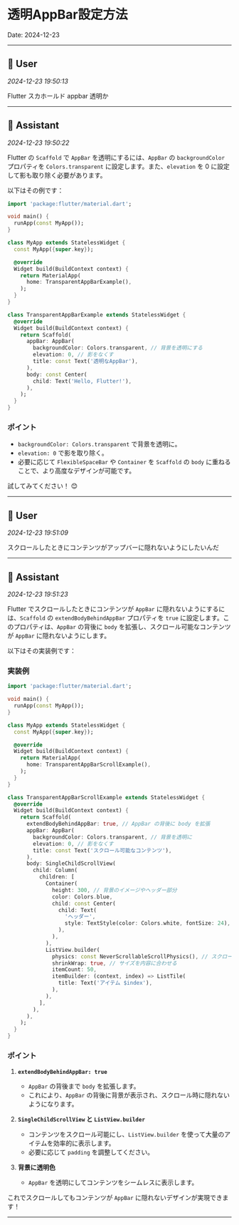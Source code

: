 # 透明AppBar設定方法

Date: 2024-12-23

---

## 👤 User
*2024-12-23 19:50:13*

Flutter スカホールド appbar 透明か

---

## 🤖 Assistant
*2024-12-23 19:50:22*

Flutter の `Scaffold` で `AppBar` を透明にするには、`AppBar` の `backgroundColor` プロパティを `Colors.transparent` に設定します。また、`elevation` を 0 に設定して影も取り除く必要があります。

以下はその例です：

```dart
import 'package:flutter/material.dart';

void main() {
  runApp(const MyApp());
}

class MyApp extends StatelessWidget {
  const MyApp({super.key});

  @override
  Widget build(BuildContext context) {
    return MaterialApp(
      home: TransparentAppBarExample(),
    );
  }
}

class TransparentAppBarExample extends StatelessWidget {
  @override
  Widget build(BuildContext context) {
    return Scaffold(
      appBar: AppBar(
        backgroundColor: Colors.transparent, // 背景を透明にする
        elevation: 0, // 影をなくす
        title: const Text('透明なAppBar'),
      ),
      body: const Center(
        child: Text('Hello, Flutter!'),
      ),
    );
  }
}
```

### ポイント
- `backgroundColor: Colors.transparent` で背景を透明に。
- `elevation: 0` で影を取り除く。
- 必要に応じて `FlexibleSpaceBar` や `Container` を `Scaffold` の `body` に重ねることで、より高度なデザインが可能です。

試してみてください！ 😊

---

## 👤 User
*2024-12-23 19:51:09*

スクロールしたときにコンテンツがアップバーに隠れないようにしたいんだ

---

## 🤖 Assistant
*2024-12-23 19:51:23*

Flutter でスクロールしたときにコンテンツが `AppBar` に隠れないようにするには、`Scaffold` の `extendBodyBehindAppBar` プロパティを `true` に設定します。このプロパティは、`AppBar` の背後に `body` を拡張し、スクロール可能なコンテンツが `AppBar` に隠れないようにします。

以下はその実装例です：

### 実装例

```dart
import 'package:flutter/material.dart';

void main() {
  runApp(const MyApp());
}

class MyApp extends StatelessWidget {
  const MyApp({super.key});

  @override
  Widget build(BuildContext context) {
    return MaterialApp(
      home: TransparentAppBarScrollExample(),
    );
  }
}

class TransparentAppBarScrollExample extends StatelessWidget {
  @override
  Widget build(BuildContext context) {
    return Scaffold(
      extendBodyBehindAppBar: true, // AppBar の背後に body を拡張
      appBar: AppBar(
        backgroundColor: Colors.transparent, // 背景を透明に
        elevation: 0, // 影をなくす
        title: const Text('スクロール可能なコンテンツ'),
      ),
      body: SingleChildScrollView(
        child: Column(
          children: [
            Container(
              height: 300, // 背景のイメージやヘッダー部分
              color: Colors.blue,
              child: const Center(
                child: Text(
                  'ヘッダー',
                  style: TextStyle(color: Colors.white, fontSize: 24),
                ),
              ),
            ),
            ListView.builder(
              physics: const NeverScrollableScrollPhysics(), // スクロールを無効化 (親のスクロールを使用)
              shrinkWrap: true, // サイズを内容に合わせる
              itemCount: 50,
              itemBuilder: (context, index) => ListTile(
                title: Text('アイテム $index'),
              ),
            ),
          ],
        ),
      ),
    );
  }
}
```

### ポイント
1. **`extendBodyBehindAppBar: true`**
   - `AppBar` の背後まで `body` を拡張します。
   - これにより、`AppBar` の背後に背景が表示され、スクロール時に隠れないようになります。

2. **`SingleChildScrollView` と `ListView.builder`**
   - コンテンツをスクロール可能にし、`ListView.builder` を使って大量のアイテムを効率的に表示します。
   - 必要に応じて `padding` を調整してください。

3. **背景に透明色**
   - `AppBar` を透明にしてコンテンツをシームレスに表示します。

これでスクロールしてもコンテンツが `AppBar` に隠れないデザインが実現できます！

---
